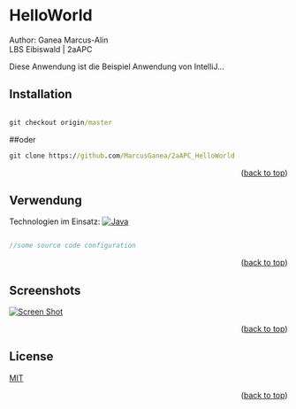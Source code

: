 <a name="readme-top"></a>
# HelloWorld
Author: Ganea Marcus-Alin <br>
LBS Eibiswald | 2aAPC

Diese Anwendung ist die Beispiel Anwendung von IntelliJ...<br>

## Installation

```cmd

git checkout origin/master
```
##oder
```cmd
git clone https://github.com/MarcusGanea/2aAPC_HelloWorld

```
<p align="right">(<a href="#readme-top">back to top</a>)</p>

## Verwendung
Technologien im Einsatz:
[![Java][java.com]][java-url]

```php

//some source code configuration

```
<p align="right">(<a href="#readme-top">back to top</a>)</p>

## Screenshots

[![Screen Shot][product-screenshot]](https://example.com)

<p align="right">(<a href="#readme-top">back to top</a>)</p>

## License

[MIT](https://choosealicense.com/licenses/mit/)
<p align="right">(<a href="#readme-top">back to top</a>)</p>

<!-- MARKDOWN LINKS & IMAGES -->
<!-- https://www.markdownguide.org/basic-syntax/#reference-style-links -->
[java.com]: https://img.shields.io/badge/Java-ED8B00?style=for-the-badge&logo=openjdk&logoColor=white
[java-url]: https://www.java.com/de/
[product-screenshot]: images/main.png
